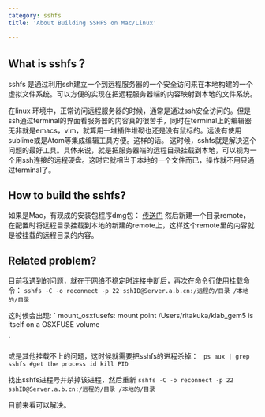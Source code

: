 ```yaml
---
category: sshfs
title: 'About Building SSHFS on Mac/Linux'

---
```


## What is sshfs？

sshfs 是通过利用ssh建立一个到远程服务器的一个安全访问来在本地构建的一个虚拟文件系统。可以方便的实现在把远程服务器端的内容映射到本地的文件系统。

在linux 环境中，正常访问远程服务器的时候，通常是通过ssh安全访问的。但是ssh通过terminal的界面看服务器的内容真的很苦手，同时在terminal上的编辑器无非就是emacs，vim，就算用一堆插件堆砌也还是没有鼠标的。远没有使用sublime或是Atom等集成编辑工具方便。这样的话。 这时候，sshfs就是解决这个问题的最好工具。具体来说，就是把服务器端的远程目录挂载到本地，可以视为一个用ssh连接的远程硬盘。这时它就相当于本地的一个文件而已，操作就不用只通过terminal了。

## How to build the sshfs?

如果是Mac，有现成的安装包程序dmg包：
[传送门]( https://code.google.com/archive/p/macfuse/downloads )
然后新建一个目录remote，在配置时将远程目录挂载到本地的新建的remote上，这样这个remote里的内容就是被挂载的远程目录的内容。

## Related problem?

目前我遇到的问题，就在于网络不稳定时连接中断后，再次在命令行使用挂载命令：
` sshfs -C -o reconnect -p 22 sshID@Server.a.b.cn:/远程的/目录 /本地的/目录
`

这时候会出现:
` mount_osxfusefs: mount point /Users/ritakuka/klab_gem5 is itself on a OSXFUSE volume

`

或是其他挂载不上的问题，这时候就需要把sshfs的进程杀掉：
`  ps aux | grep sshfs #get the process id
    kill PID
`

找出sshfs进程号并杀掉该进程，然后重新 `sshfs -C -o reconnect -p 22 sshID@Server.a.b.cn:/远程的/目录 /本地的/目录`

目前来看可以解决。
